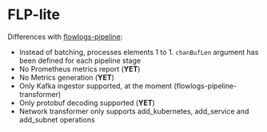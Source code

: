 # FLP-lite

Differences with [flowlogs-pipeline](https://github.com/netobserv/flowlogs-pipeline):

* Instead of batching, processes elements 1 to 1. `chanBufLen` argument has been defined for
  each pipeline stage
* No Prometheus metrics report (**YET**)
* No Metrics generation (**YET**)
* Only Kafka ingestor supported, at the moment (flowlogs-pipeline-transformer)
* Only protobuf decoding supported (**YET**)
* Network transformer only supports add_kubernetes, add_service and add_subnet operations
